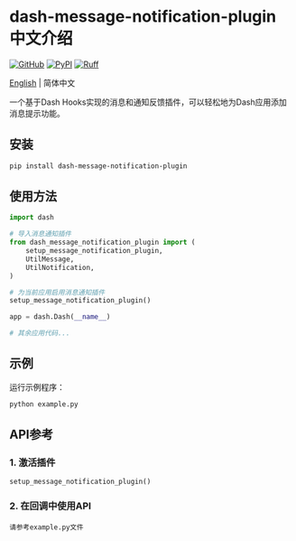 # dash-message-notification-plugin 中文介绍

[![GitHub](https://shields.io/badge/license-MIT-informational)](https://github.com/luojiaaoo/dash-message-notification-plugin/blob/main/LICENSE)
[![PyPI](https://img.shields.io/pypi/v/dash-message-notification-plugin.svg?color=dark-green)](https://pypi.org/project/dash-message-notification-plugin/)
[![Ruff](https://img.shields.io/endpoint?url=https://raw.githubusercontent.com/astral-sh/ruff/main/assets/badge/v2.json)](https://github.com/astral-sh/ruff)

[English](./README.md) | 简体中文

一个基于Dash Hooks实现的消息和通知反馈插件，可以轻松地为Dash应用添加消息提示功能。

## 安装

```bash
pip install dash-message-notification-plugin
```

## 使用方法

```python
import dash

# 导入消息通知插件
from dash_message_notification_plugin import (
    setup_message_notification_plugin,
    UtilMessage,
    UtilNotification,
)

# 为当前应用启用消息通知插件
setup_message_notification_plugin()

app = dash.Dash(__name__)

# 其余应用代码...
```

## 示例

运行示例程序：

```bash
python example.py
```

## API参考

### 1. 激活插件

`setup_message_notification_plugin()`

### 2. 在回调中使用API

`请参考example.py文件`